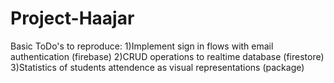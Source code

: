 # Project-Haajar


Basic ToDo's to reproduce:
1)Implement sign in flows with email authentication (firebase)
2)CRUD operations to realtime database (firestore)
3)Statistics of students attendence as visual representations (package)
